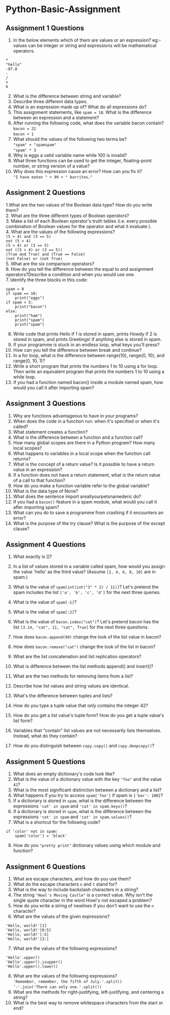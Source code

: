 # Python-Basic-Assignment

## Assignment 1 Questions

1. In the below elements which of them are values or an expression? eg:- values can be integer or string and expressions will be mathematical operators.  
```
*  
"hello"  
-87.8  
-  
/  
+	 
6  
```
2. What is the difference between string and variable?  
3. Describe three different data types.  
4. What is an expression made up of? What do all expressions do?  
5. This assignment statements, like `spam = 10`. What is the difference between an expression and a statement?  
6. After running the following code, what does the variable bacon contain?  
`bacon = 22`  
`bacon + 1`  
7. What should the values of the following two terms be?  
```"spam" + "spamspam"```  
```"spam" * 3```  
8. Why is eggs a valid variable name while 100 is invalid?  
9. What three functions can be used to get the integer, floating-point number, or string version of a value?  
10. Why does this expression cause an error? How can you fix it?  
```"I have eaten " + 99 + " burritos."```  

## Assignment 2 Questions  

1.What are the two values of the Boolean data type? How do you write them?  
2. What are the three different types of Boolean operators?  
3. Make a list of each Boolean operator's truth tables (i.e. every possible combination of Boolean values for the operator and what it evaluate ).  
4. What are the values of the following expressions?  
```(5 > 4) and (3 == 5)```  
```not (5 > 4)```  
```(5 > 4) or (3 == 5)```  
```not ((5 > 4) or (3 == 5))```  
```(True and True) and (True == False)```  
```(not False) or (not True)```  
5. What are the six comparison operators?  
6. How do you tell the difference between the equal to and assignment operators?Describe a condition and when you would use one.  
7. Identify the three blocks in this code:  
```
spam = 0
if spam == 10:  
    print("eggs")  
if spam > 5:  
    print("bacon")  
else:  
    print("ham")  
    print("spam")  
    print("spam")
```  
8. Write code that prints Hello if 1 is stored in spam, prints Howdy if 2 is stored in spam, and prints Greetings! if anything else is stored in spam.  
9. If your programme is stuck in an endless loop, what keys you’ll press?  
10. How can you tell the difference between break and continue?  
11. In a for loop, what is the difference between range(10), range(0, 10), and range(0, 10, 1)?  
12. Write a short program that prints the numbers 1 to 10 using a for loop. Then write an equivalent program that prints the numbers 1 to 10 using a while loop.  
13. If you had a function named bacon() inside a module named spam, how would you call it after importing spam?  

## Assignment 3 Questions

1. Why are functions advantageous to have in your programs?  
2. When does the code in a function run: when it's specified or when it's called?  
3. What statement creates a function?  
4. What is the difference between a function and a function call?  
5. How many global scopes are there in a Python program? How many local scopes?  
6. What happens to variables in a local scope when the function call returns?  
7. What is the concept of a return value? Is it possible to have a return value in an expression?  
8. If a function does not have a return statement, what is the return value of a call to that function?  
9. How do you make a function variable refer to the global variable?  
10. What is the data type of None?  
11. What does the sentence import areallyourpetsnamederic do?  
12. If you had a `bacon()` feature in a spam module, what would you call it after importing spam?  
13. What can you do to save a programme from crashing if it encounters an error?  
14. What is the purpose of the try clause? What is the purpose of the except clause?  

## Assignment 4 Questions

1. What exactly is []?  
2. In a list of values stored in a variable called spam, how would you assign the value 'hello' as the third value? (Assume `[2, 4, 6, 8, 10]` are in spam.)  

3. What is the value of `spam[int(int("3" * 2) / 11)]`? Let's pretend the spam includes the list `['a', 'b', 'c', 'd']` for the next three queries.  
4. What is the value of `spam[-1]`?  
5. What is the value of `spam[:2]`?  
 
6. What is the value of `bacon.index("cat")`? Let's pretend bacon has the list `[3.14, "cat", 11, "cat", True]` for the next three questions.  
7. How does `bacon.append(99)` change the look of the list value in bacon?  
8. How does `bacon.remove("cat")` change the look of the list in bacon?  

10. What are the list concatenation and list replication operators?  
11. What is difference between the list methods append() and insert()?  
12. What are the two methods for removing items from a list?  
13. Describe how list values and string values are identical.  
14. What's the difference between tuples and lists?  
15. How do you type a tuple value that only contains the integer 42?  
16. How do you get a list value's tuple form? How do you get a tuple value's list form?  
17. Variables that "contain" list values are not necessarily lists themselves. Instead, what do they contain?  
18. How do you distinguish between `copy.copy()` and `copy.deepcopy()`?

## Assignment 5 Questions

1. What does an empty dictionary's code look like?  
2. What is the value of a dictionary value with the key `"foo"` and the value `42`?  
3. What is the most significant distinction between a dictionary and a list?  
4. What happens if you try to access `spam['foo']` if spam is `{'bar': 100}`?  
5. If a dictionary is stored in `spam`, what is the difference between the expressions `'cat' in spam` and `'cat' in spam.keys()`?  
6. If a dictionary is stored in `spam`, what is the difference between the expressions `'cat' in spam` and `'cat' in spam.values()`?  
7. What is a shortcut for the following code?  
```
if 'color' not in spam:
    spam['color'] = 'black'
```  
8. How do you `"pretty print"` dictionary values using which module and function?  

## Assignment 6 Questions

1. What are escape characters, and how do you use them?  
2. What do the escape characters `n` and `t` stand for?  
3. What is the way to include backslash characters in a string?  
4. The string `"Howl's Moving Castle"` is a correct value. Why isn't the single quote character in the word Howl's not escaped a problem?  
5. How do you write a string of newlines if you don't want to use the `n` character?  
6. What are the values of the given expressions?  
```
'Hello, world!'[1]
'Hello, world!'[0:5]
'Hello, world!'[:5]
'Hello, world!'[3:]
```  
7. What are the values of the following expressions?  
```
'Hello'.upper()
'Hello'.upper().isupper()
'Hello'.upper().lower()
```  
8. What are the values of the following expressions?  
`'Remember, remember, the fifth of July.'.split()`  
`'-'.join('There can only one.'.split())`  
9. What are the methods for right-justifying, left-justifying, and centering a string?  
10. What is the best way to remove whitespace characters from the start or end?  










